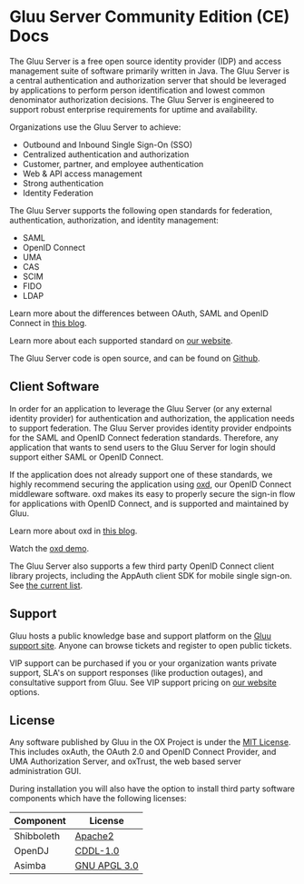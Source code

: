 # Gluu Server Community Edition (CE) Docs
The Gluu Server is a free open source identity provider (IDP) and access management suite of software primarily written in Java. The Gluu Server is a central authentication and authorization server that should be leveraged by applications to perform person identification and lowest common denominator authorization decisions. The Gluu Server is engineered to support robust enterprise requirements for uptime and availability.

Organizations use the Gluu Server to achieve:       

- Outbound and Inbound Single Sign-On (SSO)          
- Centralized authentication and authorization          
- Customer, partner, and employee authentication          
- Web & API access management          
- Strong authentication          
- Identity Federation          

The Gluu Server supports the following open standards for federation, authentication, authorization, and identity management:
     
- SAML      
- OpenID Connect     
- UMA     
- CAS       
- SCIM        
- FIDO       
- LDAP         

Learn more about the differences between OAuth, SAML and OpenID Connect in [this blog](https://www.gluu.org/blog/oauth-vs-saml-vs-openid-connect/).

Learn more about each supported standard on [our website](https://www.gluu.org/resources/documents/#standards). 

The Gluu Server code is open source, and can be found on [Github](github.com/GluuFederation/).

## Client Software
In order for an application to leverage the Gluu Server (or any external identity provider) for authentication and authorization, the application needs to support federation. The Gluu Server provides identity provider endpoints for the SAML and OpenID Connect federation standards. Therefore, any application that wants to send users to the Gluu Server for login should support either SAML or OpenID Connect. 

If the application does not already support one of these standards, we highly recommend securing the application using [oxd](http://oxd.gluu.org), our OpenID Connect middleware software. oxd makes its easy to properly secure the sign-in flow for applications with OpenID Connect, and is supported and maintained by Gluu. 

Learn more about oxd in [this blog](https://www.gluu.org/blog/secure-web-apps-openid-connect-oxd/). 

Watch the [oxd demo](http://gluu.co/oxd-demo). 

The Gluu Server also supports a few third party OpenID Connect client library projects, including the AppAuth client SDK for mobile single sign-on. See [the current list](https://www.gluu.org/blog/limiting-openid-connect-community-client-support/). 

## Support

Gluu hosts a public knowledge base and support platform on the [Gluu support site](http://support.gluu.org). Anyone can browse tickets and register to open public tickets. 

VIP support can be purchased if you or your organization wants private support, SLA's on support responses (like production outages), and consultative support from Gluu. See VIP support pricing on [our website](gluu.org/pricing) options.

## License
Any software published by Gluu in the OX Project is under the [MIT License](http://opensource.org/licenses/MIT). This includes oxAuth, the OAuth 2.0 and OpenID Connect Provider, and UMA Authorization Server, and oxTrust, the web based server administration GUI.

During installation you will also have the option to install third party software components which have the following licenses:

|	Component	|	License	|
|-----------------------|---------------|
|	Shibboleth  |	[Apache2](http://www.apache.org/licenses/LICENSE-2.0)|
|	OpenDJ		|[CDDL-1.0](http://opensource.org/licenses/CDDL-1.0)|
|	Asimba		|	[GNU APGL 3.0](http://www.gnu.org/licenses/agpl-3.0.html)|


